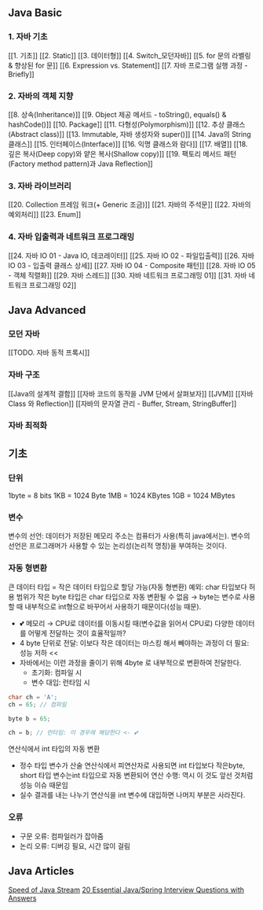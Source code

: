 ## Java Basic
### 1. 자바 기초
[[1. 기초]]
[[2. Static]]
[[3. 데이터형]]
[[4. Switch_모던자바]]
[[5. for 문의 라벨링 & 향상된 for 문]]
[[6. Expression vs. Statement]]
[[7. 자바 프로그램 실행 과정 - Briefly]]
### 2. 자바의 객체 지향
[[8. 상속(Inheritance)]]
[[9. Object 제공 메서드 - toString(), equals() & hashCode()]]
[[10. Package]]
[[11. 다형성(Polymorphism)]]
[[12. 추상 클래스(Abstract class)]]
[[13. Immutable, 자바 생성자와 super()]]
[[14. Java의 String 클래스]]
[[15. 인터페이스(Interface)]]
[[16. 익명 클래스와 람다]]
[[17. 배열]]
[[18. 깊은 복사(Deep copy)와 얕은 복사(Shallow copy)]]
[[19. 팩토리 메서드 패턴(Factory method pattern)과 Java Reflection]]
### 3. 자바 라이브러리
[[20. Collection 프레임 워크(+ Generic 조금)]]
[[21. 자바의 주석문]]
[[22. 자바의 예외처리]]
[[23. Enum]]
### 4. 자바 입출력과 네트워크 프로그래밍
[[24. 자바 IO 01 - Java IO, 데코레이터]]
[[25. 자바 IO 02 - 파일입출력]]
[[26. 자바 IO 03 - 입출력 클래스 상세]]
[[27. 자바 IO 04 - Composite 패턴]]
[[28. 자바 IO 05 - 객체 직렬화]]
[[29. 자바 스레드]]
[[30. 자바 네트워크 프로그래밍 01]]
[[31. 자바 네트워크 프로그래밍 02]]
## Java Advanced
### 모던 자바
[[TODO. 자바 동적 프록시]]
### 자바 구조
[[Java의 설계적 결함]]
[[자바 코드의 동작을 JVM 단에서 살펴보자]]
[[JVM]]
[[자바 Class 와 Reflection]]
[[자바의 문자열 관리 - Buffer, Stream, StringBuffer]]
### 자바 최적화
## 기초
### 단위
1byte = 8 bits
1KB = 1024 Byte
1MB = 1024 KBytes
1GB = 1024 MBytes
### 변수
변수의 선언: 데이터가 저장된 메모리 주소는 컴퓨터가 사용(특히 java에서는). 변수의 선언은 프로그래머가 사용할 수 있는 논리성(논리적 명칭)을 부여하는 것이다.
### 자동 형변환
큰 데이터 타입 = 작은 데이터 타입으로 할당 가능(자동 형변환)
예외: char 타입보다 허용 범위가 작은 byte 타입은 char 타입으로 자동 변환될 수 없음
→ byte는 변수로 사용할 때 내부적으로 int형으로 바꾸어서 사용하기 때문이다(성능 때문).
- 💕 메모리 → CPU로 데이터를 이동시킬 때(변수값을 읽어서 CPU로) 다양한 데이터를 어떻게 전달하는 것이 효율적일까?
- 4 byte 단위로 전달: 이보다 작은 데이터는 마스킹 해서 빼야하는 과정이 더 필요: 성능 저하 <<
- 자바에서는 이런 과정을 줄이기 위해 4byte 로 내부적으로 변환하여 전달한다.
    - 초기화: 컴파일 시
    - 변수 대입: 런타임 시
```cpp
char ch = 'A';
ch = 65; // 컴파일

byte b = 65;

ch = b; // 런타임: 이 경우에 해당한다 <- 💕
```
연산식에서 int 타입의 자동 변환
- 정수 타입 변수가 산술 연산식에서 피연산자로 사용되면 int 타입보다 작은byte, short 타입 변수는int 타입으로 자동 변환되어 연산 수행: 역시 이 것도 앞선 것처럼 성능 이슈 때문임
- 실수 결과를 내는 나누기 연산식을 int 변수에 대입하면 나머지 부분은 사라진다.
### 오류
- 구문 오류: 컴파일러가 잡아줌
- 논리 오류: 디버깅 필요, 시간 많이 걸림
## Java Articles
[Speed of Java Stream](https://medium.com/@daniel.las/speed-of-java-stream-1cc3a94b44c2)
[20 Essential Java/Spring Interview Questions with Answers](https://medium.com/@lotfi-habbiche/20-essential-java-spring-interview-questions-with-answers-7bbcdb89cb1c)